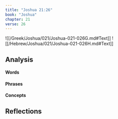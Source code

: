 ```yaml
---
title: "Joshua 21:26"
book: "Joshua"
chapter: 21
verse: 26
---
```

![[/Greek/Joshua/021/Joshua-021-026G.md#Text]]
![[/Hebrew/Joshua/021/Joshua-021-026H.md#Text]]

## Analysis

#### Words

#### Phrases

#### Concepts

## Reflections
